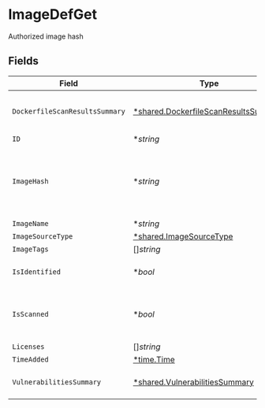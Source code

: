 # ImageDefGet

Authorized image hash


## Fields

| Field                                                                                       | Type                                                                                        | Required                                                                                    | Description                                                                                 |
| ------------------------------------------------------------------------------------------- | ------------------------------------------------------------------------------------------- | ------------------------------------------------------------------------------------------- | ------------------------------------------------------------------------------------------- |
| `DockerfileScanResultsSummary`                                                              | [*shared.DockerfileScanResultsSummary](../../models/shared/dockerfilescanresultssummary.md) | :heavy_minus_sign:                                                                          | dockerfile scan results summary by severity                                                 |
| `ID`                                                                                        | **string*                                                                                   | :heavy_minus_sign:                                                                          | N/A                                                                                         |
| `ImageHash`                                                                                 | **string*                                                                                   | :heavy_minus_sign:                                                                          | Valid hash for the image. * will authorize image name without validating hash               |
| `ImageName`                                                                                 | **string*                                                                                   | :heavy_minus_sign:                                                                          | N/A                                                                                         |
| `ImageSourceType`                                                                           | [*shared.ImageSourceType](../../models/shared/imagesourcetype.md)                           | :heavy_minus_sign:                                                                          | N/A                                                                                         |
| `ImageTags`                                                                                 | []*string*                                                                                  | :heavy_minus_sign:                                                                          | N/A                                                                                         |
| `IsIdentified`                                                                              | **bool*                                                                                     | :heavy_minus_sign:                                                                          | Specify if the image is identified                                                          |
| `IsScanned`                                                                                 | **bool*                                                                                     | :heavy_minus_sign:                                                                          | Specify if the image has been scanned during CI                                             |
| `Licenses`                                                                                  | []*string*                                                                                  | :heavy_minus_sign:                                                                          | N/A                                                                                         |
| `TimeAdded`                                                                                 | [*time.Time](https://pkg.go.dev/time#Time)                                                  | :heavy_minus_sign:                                                                          | N/A                                                                                         |
| `VulnerabilitiesSummary`                                                                    | [*shared.VulnerabilitiesSummary](../../models/shared/vulnerabilitiessummary.md)             | :heavy_minus_sign:                                                                          | Vulnerabilities summary by severity                                                         |
